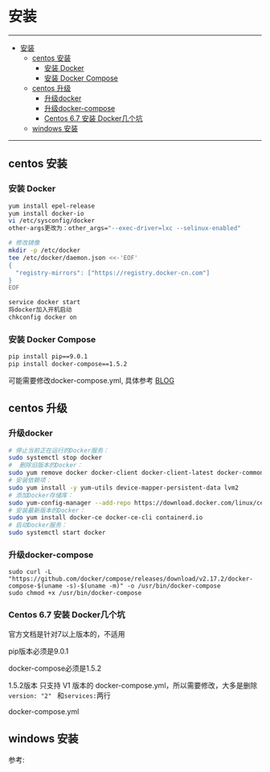 # 安装

------

- [安装](#安装)
  - [centos 安装](#centos-安装)
    - [安装 Docker](#安装-docker)
    - [安装 Docker Compose](#安装-docker-compose)
  - [centos 升级](#centos-升级)
    - [升级docker](#升级docker)
    - [升级docker-compose](#升级docker-compose)
    - [Centos 6.7 安装 Docker几个坑](#centos-67-安装-docker几个坑)
  - [windows 安装](#windows-安装)

------

## centos 安装 

### 安装 Docker

```sh
yum install epel-release
yum install docker-io
vi /etc/sysconfig/docker
other-args更改为：other_args="--exec-driver=lxc --selinux-enabled"
```

```sh
# 修改镜像
mkdir -p /etc/docker
tee /etc/docker/daemon.json <<-'EOF'
{
  "registry-mirrors": ["https://registry.docker-cn.com"]
}
EOF
```

```sh
service docker start
将docker加入开机启动
chkconfig docker on
```

### 安装 Docker Compose

```sh
pip install pip==9.0.1
pip install docker-compose==1.5.2
```

可能需要修改docker-compose.yml, 具体参考
[BLOG](https://blog.csdn.net/kinginblue/article/details/73527832)

## centos 升级

### 升级docker

```sh
# 停止当前正在运行的Docker服务：
sudo systemctl stop docker
#  删除旧版本的Docker：
sudo yum remove docker docker-client docker-client-latest docker-common docker-latest docker-latest-logrotate docker-logrotate docker-engine
# 安装依赖项：
sudo yum install -y yum-utils device-mapper-persistent-data lvm2
# 添加Docker存储库：
sudo yum-config-manager --add-repo https://download.docker.com/linux/centos/docker-ce.repo
# 安装最新版本的Docker：
sudo yum install docker-ce docker-ce-cli containerd.io
# 启动Docker服务：
sudo systemctl start docker
```

### 升级docker-compose

```
sudo curl -L "https://github.com/docker/compose/releases/download/v2.17.2/docker-compose-$(uname -s)-$(uname -m)" -o /usr/bin/docker-compose
sudo chmod +x /usr/bin/docker-compose
```

### Centos 6.7 安装 Docker几个坑

官方文档是针对7以上版本的，不适用

pip版本必须是9.0.1

docker-compose必须是1.5.2

1.5.2版本 只支持 V1 版本的 docker-compose.yml，所以需要修改，大多是删除 `version: "2" ` 和`services:`两行

docker-compose.yml

## windows 安装

参考: 